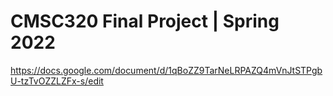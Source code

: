 # CMSC320 Final Project | Spring 2022

https://docs.google.com/document/d/1qBoZZ9TarNeLRPAZQ4mVnJtSTPgbU-tzTvOZZLZFx-s/edit